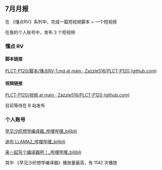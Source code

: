 ## 7月月报

在 《懂点RV》系列中，完成一篇短视频脚本 + 一个短视频

在我的个人账号中，发布 3 个短视频



### 懂点 RV

#### 脚本链接

[PLCT-P120/脚本/懂点RV-1.md at main · Zazzle516/PLCT-P120 (github.com)](https://github.com/Zazzle516/PLCT-P120/blob/main/脚本/懂点RV-1.md) 



#### 视频链接

[PLCT-P120/视频 at main · Zazzle516/PLCT-P120 (github.com)](https://github.com/Zazzle516/PLCT-P120/tree/main/视频/7月29日(5).mp4)

目前等待在 B 站发布



### 个人账号

[早见沙织想学编译器_哔哩哔哩_bilibili](https://www.bilibili.com/video/BV1zGe6edEDK/?vd_source=def395bf81634ebee1a6e15ae3527074) 

[迷你 LLAMA2_哔哩哔哩_bilibili](https://www.bilibili.com/video/BV1v6b7e6Ehg/?vd_source=def395bf81634ebee1a6e15ae3527074) 

[来一起写个编译器吧！_哔哩哔哩_bilibili](https://www.bilibili.com/video/BV1r2btejENN/?vd_source=def395bf81634ebee1a6e15ae3527074) 

其中 《早见沙织想学编译器》播放量最高，有 1142 次播放